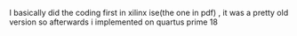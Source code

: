 I basically did the coding first in xilinx ise(the one in pdf) , it was a pretty old version so afterwards i implemented on quartus prime 18 
